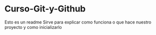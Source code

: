 # Curso-Git-y-Github
Esto es un readme
Sirve para explicar como funciona o que hace nuestro proyecto y como inicializarlo
